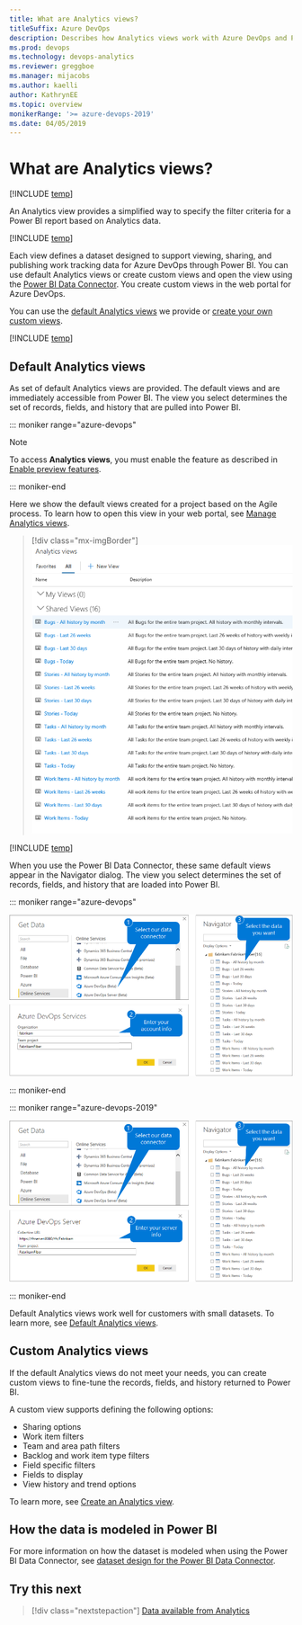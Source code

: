 ```yaml
---
title: What are Analytics views?
titleSuffix: Azure DevOps
description: Describes how Analytics views work with Azure DevOps and Power BI integration 
ms.prod: devops
ms.technology: devops-analytics
ms.reviewer: greggboe
ms.manager: mijacobs
ms.author: kaelli
author: KathrynEE
ms.topic: overview
monikerRange: '>= azure-devops-2019'
ms.date: 04/05/2019
---
```



# What are Analytics views?

[!INCLUDE [temp](../includes/version-azure-devops.md)]


<!--- Supports https://go.microsoft.com/fwlink/?linkid=865481  --> 

An Analytics view provides a simplified way to specify the filter criteria for a Power BI report based on Analytics data. 

[!INCLUDE [temp](includes/analytics-views-warning.md)]

Each view defines a dataset designed to support viewing, sharing, and publishing work tracking data for Azure DevOps through Power BI. You can use default Analytics views or create custom views and open the view using the [Power BI Data Connector](data-connector-connect.md). You create custom views in the web portal for Azure DevOps. 

You can use the [default Analytics views](analytics-default-views.md) we provide or [create your own custom views](analytics-views-create.md).

[!INCLUDE [temp](../includes/boards-disabled.md)]

## Default Analytics views

As set of default Analytics views are provided. The default views and are immediately accessible from Power BI. The view you select determines the set of records, fields, and history that are pulled into Power BI.  

::: moniker range="azure-devops"

> [!NOTE]  
> To access <strong>Analytics views</strong>, you must enable the feature as described in [Enable preview features](/azure/devops/project/navigation/preview-features).  

::: moniker-end

Here we show the default views created for a project based on the Agile process. To learn how to open this view in your web portal, see [Manage Analytics views](analytics-views-manage.md).

> [!div class="mx-imgBorder"] 
> ![Default Analytics views](./media/default-views/default-views.png)

[!INCLUDE [temp](../includes/analytics-image-differences.md)] 

When you use the Power BI Data Connector, these same default views appear in the Navigator dialog. The view you select determines the set of records, fields, and history that are loaded into Power BI.

::: moniker range="azure-devops"

![Power BI Azure DevOps Connector (Beta)](media/pbi-getstarted-123.png)

::: moniker-end

::: moniker range="azure-devops-2019"

![Power BI Azure DevOps Server Connector (Beta)](media/pbi-getstarted-123-onprem.png)

::: moniker-end


Default Analytics views work well for customers with small datasets. To learn more, see [Default Analytics views](analytics-default-views.md).


## Custom Analytics views

If the default Analytics views do not meet your needs, you can create custom views to fine-tune the records, fields, and history returned to Power BI.

A custom view supports defining the following options:
- Sharing options
- Work item filters 
- Team and area path filters
- Backlog and work item type filters
- Field specific filters 
- Fields to display 
- View history and trend options 

To learn more, see [Create an Analytics view](./analytics-views-create.md).

## How the data is modeled in Power BI

For more information on how the dataset is modeled when using the Power BI Data Connector, see [dataset design for the Power BI Data Connector](data-connector-dataset.md).

<a id="q-a"> </a>
## Try this next
> [!div class="nextstepaction"]
> [Data available from Analytics](data-available-in-analytics.md)

 
